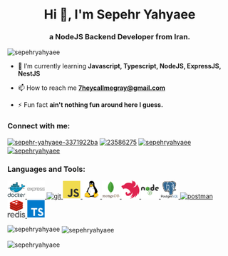 <h1 align="center">Hi 👋, I'm Sepehr Yahyaee</h1>
<h3 align="center">a NodeJS Backend Developer from Iran.</h3>

<p align="left"> <img src="https://komarev.com/ghpvc/?username=sepehryahyaee&label=Profile%20views&color=0e75b6&style=flat" alt="sepehryahyaee" /> </p>

- 🌱 I’m currently learning **Javascript, Typescript, NodeJS, ExpressJS, NestJS**

- 📫 How to reach me **7heycallmegray@gmail.com**

- ⚡ Fun fact **ain't nothing fun around here I guess.**

<h3 align="left">Connect with me:</h3>
<p align="left">
<a href="https://linkedin.com/in/sepehr-yahyaee-3371922ba" target="blank"><img align="center" src="https://raw.githubusercontent.com/rahuldkjain/github-profile-readme-generator/master/src/images/icons/Social/linked-in-alt.svg" alt="sepehr-yahyaee-3371922ba" height="30" width="40" /></a>
<a href="https://stackoverflow.com/users/23586275" target="blank"><img align="center" src="https://raw.githubusercontent.com/rahuldkjain/github-profile-readme-generator/master/src/images/icons/Social/stack-overflow.svg" alt="23586275" height="30" width="40" /></a>
<a href="https://instagram.com/sepehryahyaee" target="blank"><img align="center" src="https://raw.githubusercontent.com/rahuldkjain/github-profile-readme-generator/master/src/images/icons/Social/instagram.svg" alt="sepehryahyaee" height="30" width="40" /></a>
<a href="https://www.leetcode.com/sepehryahyaee" target="blank"><img align="center" src="https://raw.githubusercontent.com/rahuldkjain/github-profile-readme-generator/master/src/images/icons/Social/leet-code.svg" alt="sepehryahyaee" height="30" width="40" /></a>
</p>

<h3 align="left">Languages and Tools:</h3>
<p align="left"> <a href="https://www.docker.com/" target="_blank" rel="noreferrer"> <img src="https://raw.githubusercontent.com/devicons/devicon/master/icons/docker/docker-original-wordmark.svg" alt="docker" width="40" height="40"/> </a> <a href="https://expressjs.com" target="_blank" rel="noreferrer"> <img src="https://raw.githubusercontent.com/devicons/devicon/master/icons/express/express-original-wordmark.svg" alt="express" width="40" height="40"/> </a> <a href="https://git-scm.com/" target="_blank" rel="noreferrer"> <img src="https://www.vectorlogo.zone/logos/git-scm/git-scm-icon.svg" alt="git" width="40" height="40"/> </a> <a href="https://developer.mozilla.org/en-US/docs/Web/JavaScript" target="_blank" rel="noreferrer"> <img src="https://raw.githubusercontent.com/devicons/devicon/master/icons/javascript/javascript-original.svg" alt="javascript" width="40" height="40"/> </a> <a href="https://www.linux.org/" target="_blank" rel="noreferrer"> <img src="https://raw.githubusercontent.com/devicons/devicon/master/icons/linux/linux-original.svg" alt="linux" width="40" height="40"/> </a> <a href="https://www.mongodb.com/" target="_blank" rel="noreferrer"> <img src="https://raw.githubusercontent.com/devicons/devicon/master/icons/mongodb/mongodb-original-wordmark.svg" alt="mongodb" width="40" height="40"/> </a> <a href="https://nestjs.com/" target="_blank" rel="noreferrer"> <img src="https://raw.githubusercontent.com/devicons/devicon/master/icons/nestjs/nestjs-plain.svg" alt="nestjs" width="40" height="40"/> </a> <a href="https://nodejs.org" target="_blank" rel="noreferrer"> <img src="https://raw.githubusercontent.com/devicons/devicon/master/icons/nodejs/nodejs-original-wordmark.svg" alt="nodejs" width="40" height="40"/> </a> <a href="https://www.postgresql.org" target="_blank" rel="noreferrer"> <img src="https://raw.githubusercontent.com/devicons/devicon/master/icons/postgresql/postgresql-original-wordmark.svg" alt="postgresql" width="40" height="40"/> </a> <a href="https://postman.com" target="_blank" rel="noreferrer"> <img src="https://www.vectorlogo.zone/logos/getpostman/getpostman-icon.svg" alt="postman" width="40" height="40"/> </a> <a href="https://redis.io" target="_blank" rel="noreferrer"> <img src="https://raw.githubusercontent.com/devicons/devicon/master/icons/redis/redis-original-wordmark.svg" alt="redis" width="40" height="40"/> </a> <a href="https://www.typescriptlang.org/" target="_blank" rel="noreferrer"> <img src="https://raw.githubusercontent.com/devicons/devicon/master/icons/typescript/typescript-original.svg" alt="typescript" width="40" height="40"/> </a> </p>

<p><img align="left" src="https://github-readme-stats.vercel.app/api/top-langs?username=sepehryahyaee&show_icons=true&locale=en&layout=compact" alt="sepehryahyaee" /></p>

<p>&nbsp;<img align="center" src="https://github-readme-stats.vercel.app/api?username=sepehryahyaee&show_icons=true&locale=en" alt="sepehryahyaee" /></p>

<p><img align="center" src="https://github-readme-streak-stats.herokuapp.com/?user=sepehryahyaee&" alt="sepehryahyaee" /></p>
